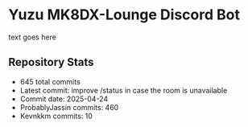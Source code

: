 # Yuzu MK8DX-Lounge Discord Bot
text goes here

## Repository Stats
- 645 total commits
- Latest commit: improve /status in case the room is unavailable
- Commit date: 2025-04-24
- ProbablyJassin commits: 460
- Kevnkkm commits: 10
